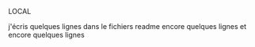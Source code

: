 LOCAL

j'écris quelques lignes dans le fichiers readme
encore quelques lignes
et encore quelques lignes 
